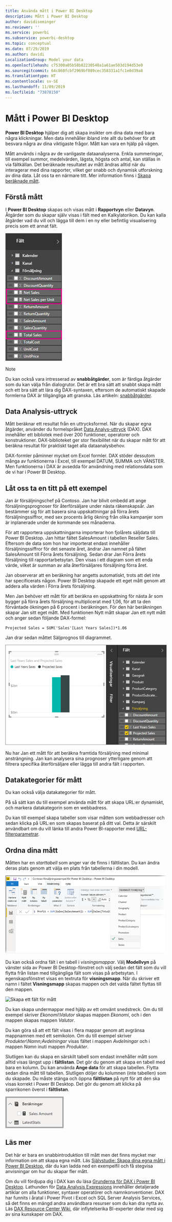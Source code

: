 ```yaml
---
title: Använda mått i Power BI Desktop
description: Mått i Power BI Desktop
author: davidiseminger
ms.reviewer: ''
ms.service: powerbi
ms.subservice: powerbi-desktop
ms.topic: conceptual
ms.date: 07/29/2019
ms.author: davidi
LocalizationGroup: Model your data
ms.openlocfilehash: c75300a05b58b82230540a1a61ae503d194d53e0
ms.sourcegitcommit: 64c860fcbf2969bf089cec358331a1fc1e0d39a8
ms.translationtype: HT
ms.contentlocale: sv-SE
ms.lasthandoff: 11/09/2019
ms.locfileid: "73878150"
---
```

# <a name="measures-in-power-bi-desktop"></a>Mått i Power BI Desktop

**Power BI Desktop** hjälper dig att skapa insikter om dina data med bara några klickningar. Men data innehåller ibland inte allt du behöver för att besvara några av dina viktigaste frågor. Mått kan vara en hjälp på vägen.

Mått används i några av de vanligaste dataanalyserna. Enkla summeringar, till exempel summor, medelvärden, lägsta, högsta och antal, kan ställas in via fältkällan. Det beräknade resultatet av mått ändras alltid när du interagerar med dina rapporter, vilket ger snabb och dynamisk utforskning av dina data. Låt oss ta en närmare titt. Mer information finns i [Skapa beräknade mått](/learn/modules/model-data-power-bi/4b-create-calculated-measures).

## <a name="understanding-measures"></a>Förstå mått

I **Power BI Desktop** skapas och visas mått i **Rapportvyn** eller **Datavyn**. Åtgärder som du skapar själv visas i fält med en Kalkylatorikon. Du kan kalla åtgärder vad du vill och lägga till dem i en ny eller befintlig visualisering precis som ett annat fält.

![](media/desktop-measures/measuresinpbid_measinfieldlist.png)

> [!NOTE]
> Du kan också vara intresserad av **snabbåtgärder**, som är färdiga åtgärder som du kan välja från dialogrutor. Det är ett bra sätt att snabbt skapa mått och ett bra sätt att lära dig DAX-syntaxen, eftersom de automatiskt skapade formlerna DAX är tillgängliga att granska. Läs artikeln: [snabbåtgärder](desktop-quick-measures.md).
> 
> 

## <a name="data-analysis-expressions"></a>Data Analysis-uttryck

Mått beräknar ett resultat från en uttrycksformel. När du skapar egna åtgärder, använder du formelspråket [Data Analys-uttryck](https://msdn.microsoft.com/library/gg413422.aspx) (DAX). DAX innehåller ett bibliotek med över 200 funktioner, operatorer och konstruktioner. DAX-biblioteket ger stor flexibilitet när du skapar mått för att beräkna resultat för praktiskt taget alla dataanalysbehov.

DAX-formler påminner mycket om Excel formler. DAX stöder dessutom många av funktionerna i Excel, till exempel DATUM, SUMMA och VÄNSTER. Men funktionerna i DAX är avsedda för användning med relationsdata som de vi har i Power BI Desktop.

## <a name="lets-look-at-an-example"></a>Låt oss ta en titt på ett exempel
Jan är försäljningschef på Contoso. Jan har blivit ombedd att ange försäljningsprognoser för återförsäljare under nästa räkenskapsår. Jan bestämmer sig för att basera sina uppskattningar på förra årets försäljningssiffror, med sex procents årlig ökning från olika kampanjer som är inplanerade under de kommande sex månaderna.

För att rapportera uppskattningarna importerar hon fjolårets säljdata till Power BI Desktop. Jan hittar fältet SalesAmount i tabellen Reseller Sales. Eftersom de data som hon har importerat endast innehåller försäljningssiffror för det senaste året, ändrar Jan namnet på fältet SalesAmount till Förra årets försäljning. Sedan drar Jan Förra årets försäljning till rapportarbetsytan. Den visas i ett diagram som ett enda värde, vilket är summan av alla återförsäljares försäljning förra året.

Jan observerar att en beräkning har angetts automatiskt, trots att det inte har specificerats någon. Power BI Desktop skapade ett eget mått genom att addera alla värden i Förra årets försäljning.

Men Jan behöver ett mått för att beräkna en uppskattning för nästa år som bygger på förra årets försäljning multiplicerat med 1,06, för att ta den förväntade ökningen på 6 procent i beräkningen. För den här beräkningen skapar Jan sitt eget mått. Med funktionen Nytt mått skapar Jan ett nytt mått och anger sedan följande DAX-formel:

    Projected Sales = SUM('Sales'[Last Years Sales])*1.06

Jan drar sedan måttet Säljprognos till diagrammet.

![](media/desktop-measures/measuresinpbid_lastyearsales.png)

Nu har Jan ett mått för att beräkna framtida försäljning med minimal ansträngning. Jan kan analysera sina prognoser ytterligare genom att filtrera specifika återförsäljare eller lägga till andra fält i rapporten.

## <a name="data-categories-for-measures"></a>Datakategorier för mått

Du kan också välja datakategorier för mått. 

På så sätt kan du till exempel använda mått för att skapa URL:er dynamiskt, och markera datakategorin som en webbadress. 

Du kan till exempel skapa tabeller som visar måtten som webbadresser och sedan klicka på URL:en som skapas baserat på ditt val. Detta är särskilt användbart om du vill länka till andra Power BI-rapporter med [URL-filterparametrar](service-url-filters.md).


## <a name="organizing-your-measures"></a>Ordna dina mått

Måtten har en *starttabell* som anger var de finns i fältlistan. Du kan ändra deras plats genom att välja en plats från tabellerna i din modell.

![Välja en tabell för ditt mått](media/desktop-measures/measures-03.png)

Du kan också ordna fält i en tabell i *visningsmappar*. Välj **Modellvyn** på vänster sida av Power BI Desktop-fönstret och välj sedan det fält som du vill flytta från listan med tillgängliga fält som visas på arbetsytan. I egenskapsfönstret visas en textruta för **visningsmapp**. När du skriver ett namn i fältet **Visningsmapp** skapas mappen och det valda fältet flyttas till den mappen.

![Skapa ett fält för mått](media/desktop-measures/measures-04.gif)

Du kan skapa undermappar med hjälp av ett omvänt snedstreck. Om du till exempel skriver *Ekonomi\Valutor* skapas mappen *Ekonomi*, och i den mappen skapas mappen *Valutor*.

Du kan göra så att ett fält visas i flera mappar genom att avgränsa mappnamnen med ett semikolon. Om du till exempel skriver *Produkter\Namn;Avdelningar* visas fältet i mappen *Avdelningar* och i mappen *Namn* inuti mappen *Produkter*.

Slutligen kan du skapa en särskilt tabell som endast innehåller mått som alltid visas längst upp i **fältlistan**. Det gör du genom att skapa en tabell med bara en kolumn. Du kan använda **Ange data** för att skapa tabellen. Flytta sedan dina mått till tabellen. Slutligen döljer du kolumnen (inte tabellen) som du skapade. Du måste stänga och öppna **fältlistan** på nytt för att den ska visas korrekt i Power BI Desktop. Det gör du genom att klicka på sparrikonen överst i **fältlistan**.

![Ordna mått och visa dem ovanför fältlistan](media/desktop-measures/measures-05.png)

## <a name="learn-more"></a>Läs mer
Det här er bara en snabbintroduktion till mått men det finns mycket mer information om att skapa egna mått. Läs [Självstudie: Skapa dina egna mått i Power BI Desktop](desktop-tutorial-create-measures.md), där du kan ladda ned en exempelfil och få stegvisa anvisningar om hur du skapar fler mått.  

Om du vill fördjupa dig i DAX kan du läsa [Grunderna för DAX i Power BI Desktop](desktop-quickstart-learn-dax-basics.md). Lathunden för [Data Analysis Expressions](https://msdn.microsoft.com/library/gg413422.aspx) innehåller detaljerade artiklar om alla funktioner, syntaxer operatörer och namnkonventioner. DAX har funnits i åratal i Power Pivot i Excel och SQL Server Analysis Services, så det finns en mängd andra användbara resurser som du kan dra nytta av. Läs [DAX Resource Center Wiki](https://social.technet.microsoft.com/wiki/contents/articles/1088.dax-resource-center.aspx), där inflytelserika BI-experter delar med sig av sina kunskaper om DAX.



